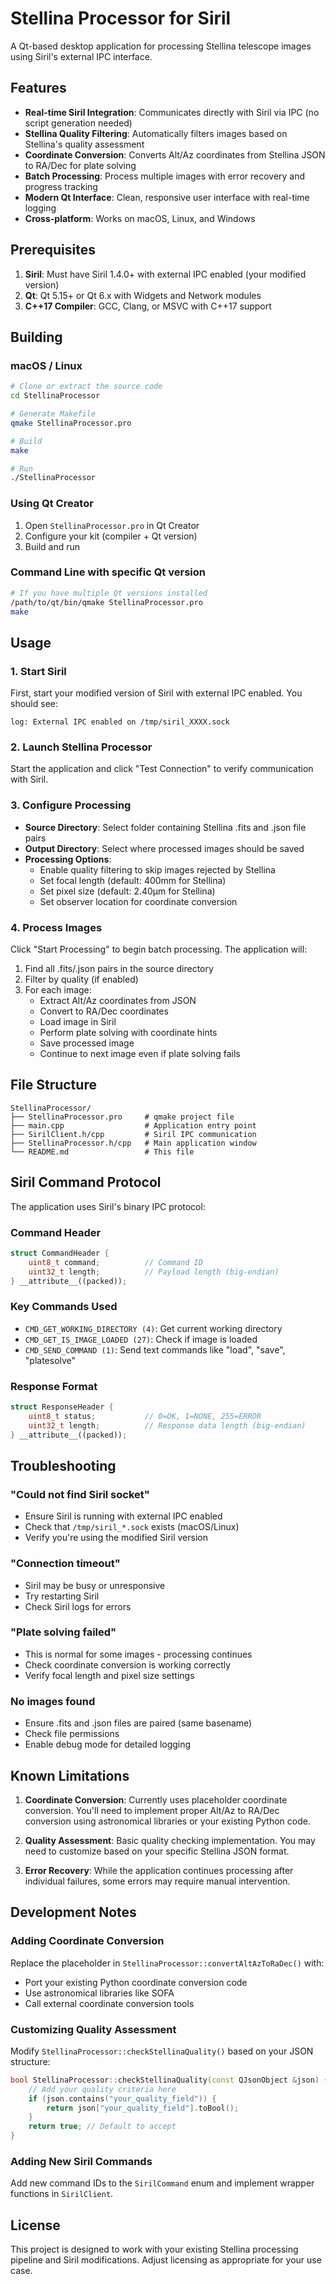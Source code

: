 # Stellina Processor for Siril

A Qt-based desktop application for processing Stellina telescope images using Siril's external IPC interface.

## Features

- **Real-time Siril Integration**: Communicates directly with Siril via IPC (no script generation needed)
- **Stellina Quality Filtering**: Automatically filters images based on Stellina's quality assessment
- **Coordinate Conversion**: Converts Alt/Az coordinates from Stellina JSON to RA/Dec for plate solving
- **Batch Processing**: Process multiple images with error recovery and progress tracking
- **Modern Qt Interface**: Clean, responsive user interface with real-time logging
- **Cross-platform**: Works on macOS, Linux, and Windows

## Prerequisites

1. **Siril**: Must have Siril 1.4.0+ with external IPC enabled (your modified version)
2. **Qt**: Qt 5.15+ or Qt 6.x with Widgets and Network modules
3. **C++17 Compiler**: GCC, Clang, or MSVC with C++17 support

## Building

### macOS / Linux
```bash
# Clone or extract the source code
cd StellinaProcessor

# Generate Makefile
qmake StellinaProcessor.pro

# Build
make

# Run
./StellinaProcessor
```

### Using Qt Creator
1. Open `StellinaProcessor.pro` in Qt Creator
2. Configure your kit (compiler + Qt version)
3. Build and run

### Command Line with specific Qt version
```bash
# If you have multiple Qt versions installed
/path/to/qt/bin/qmake StellinaProcessor.pro
make
```

## Usage

### 1. Start Siril
First, start your modified version of Siril with external IPC enabled. You should see:
```
log: External IPC enabled on /tmp/siril_XXXX.sock
```

### 2. Launch Stellina Processor
Start the application and click "Test Connection" to verify communication with Siril.

### 3. Configure Processing
- **Source Directory**: Select folder containing Stellina .fits and .json file pairs
- **Output Directory**: Select where processed images should be saved
- **Processing Options**:
  - Enable quality filtering to skip images rejected by Stellina
  - Set focal length (default: 400mm for Stellina)
  - Set pixel size (default: 2.40μm for Stellina)
  - Set observer location for coordinate conversion

### 4. Process Images
Click "Start Processing" to begin batch processing. The application will:
1. Find all .fits/.json pairs in the source directory
2. Filter by quality (if enabled)
3. For each image:
   - Extract Alt/Az coordinates from JSON
   - Convert to RA/Dec coordinates
   - Load image in Siril
   - Perform plate solving with coordinate hints
   - Save processed image
   - Continue to next image even if plate solving fails

## File Structure

```
StellinaProcessor/
├── StellinaProcessor.pro     # qmake project file
├── main.cpp                  # Application entry point
├── SirilClient.h/cpp         # Siril IPC communication
├── StellinaProcessor.h/cpp   # Main application window
└── README.md                 # This file
```

## Siril Command Protocol

The application uses Siril's binary IPC protocol:

### Command Header
```cpp
struct CommandHeader {
    uint8_t command;          // Command ID
    uint32_t length;          // Payload length (big-endian)
} __attribute__((packed));
```

### Key Commands Used
- `CMD_GET_WORKING_DIRECTORY (4)`: Get current working directory
- `CMD_GET_IS_IMAGE_LOADED (27)`: Check if image is loaded
- `CMD_SEND_COMMAND (1)`: Send text commands like "load", "save", "platesolve"

### Response Format
```cpp
struct ResponseHeader {
    uint8_t status;           // 0=OK, 1=NONE, 255=ERROR
    uint32_t length;          // Response data length (big-endian)
} __attribute__((packed));
```

## Troubleshooting

### "Could not find Siril socket"
- Ensure Siril is running with external IPC enabled
- Check that `/tmp/siril_*.sock` exists (macOS/Linux)
- Verify you're using the modified Siril version

### "Connection timeout"
- Siril may be busy or unresponsive
- Try restarting Siril
- Check Siril logs for errors

### "Plate solving failed"
- This is normal for some images - processing continues
- Check coordinate conversion is working correctly
- Verify focal length and pixel size settings

### No images found
- Ensure .fits and .json files are paired (same basename)
- Check file permissions
- Enable debug mode for detailed logging

## Known Limitations

1. **Coordinate Conversion**: Currently uses placeholder coordinate conversion. You'll need to implement proper Alt/Az to RA/Dec conversion using astronomical libraries or your existing Python code.

2. **Quality Assessment**: Basic quality checking implementation. You may need to customize based on your specific Stellina JSON format.

3. **Error Recovery**: While the application continues processing after individual failures, some errors may require manual intervention.

## Development Notes

### Adding Coordinate Conversion
Replace the placeholder in `StellinaProcessor::convertAltAzToRaDec()` with:
- Port your existing Python coordinate conversion code
- Use astronomical libraries like SOFA
- Call external coordinate conversion tools

### Customizing Quality Assessment
Modify `StellinaProcessor::checkStellinaQuality()` based on your JSON structure:
```cpp
bool StellinaProcessor::checkStellinaQuality(const QJsonObject &json) {
    // Add your quality criteria here
    if (json.contains("your_quality_field")) {
        return json["your_quality_field"].toBool();
    }
    return true; // Default to accept
}
```

### Adding New Siril Commands
Add new command IDs to the `SirilCommand` enum and implement wrapper functions in `SirilClient`.

## License

This project is designed to work with your existing Stellina processing pipeline and Siril modifications. Adjust licensing as appropriate for your use case.